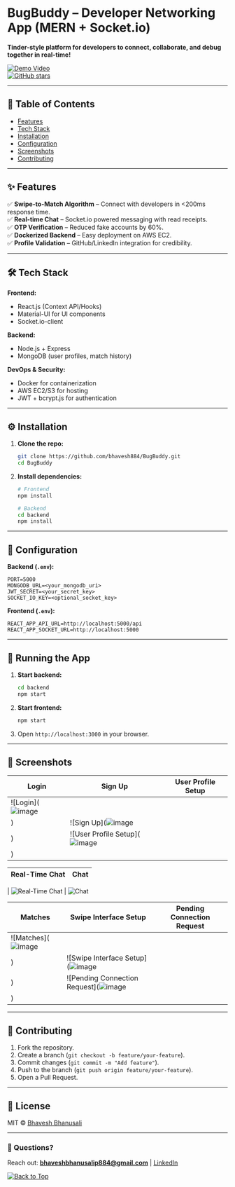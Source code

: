 # **BugBuddy – Developer Networking App (MERN + Socket.io)**  
**Tinder-style platform for developers to connect, collaborate, and debug together in real-time!**  

[![Demo Video](https://img.shields.io/badge/Watch-Demo-red)](https://www.youtube.com/watch?v=6lzhTa7nFrI&ab_channel=bhaveshbhanusali)  
[![GitHub stars](https://img.shields.io/github/stars/bhavesh884/BugBuddy?style=social)](https://github.com/bhavesh884/BugBuddy)  

---

## **📌 Table of Contents**  
- [Features](#-features)  
- [Tech Stack](#-tech-stack)  
- [Installation](#-installation)  
- [Configuration](#-configuration)  
- [Screenshots](#-screenshots)  
- [Contributing](#-contributing)  

---

## **✨ Features**  
✅ **Swipe-to-Match Algorithm** – Connect with developers in <200ms response time.  
✅ **Real-time Chat** – Socket.io powered messaging with read receipts.  
✅ **OTP Verification** – Reduced fake accounts by 60%.  
✅ **Dockerized Backend** – Easy deployment on AWS EC2.  
✅ **Profile Validation** – GitHub/LinkedIn integration for credibility.  

---

## **🛠️ Tech Stack**  
**Frontend:**  
- React.js (Context API/Hooks)  
- Material-UI for UI components  
- Socket.io-client  

**Backend:**  
- Node.js + Express  
- MongoDB (user profiles, match history)  

**DevOps & Security:**  
- Docker for containerization  
- AWS EC2/S3 for hosting  
- JWT + bcrypt.js for authentication  

---

## **⚙️ Installation**  
1. **Clone the repo:**  
   ```bash
   git clone https://github.com/bhavesh884/BugBuddy.git
   cd BugBuddy
   ```

2. **Install dependencies:**  
   ```bash
   # Frontend
   npm install
   
   # Backend
   cd backend
   npm install
   ```

---

## **🔧 Configuration**  
**Backend (`.env`):**  
```env
PORT=5000
MONGODB_URL=<your_mongodb_uri>
JWT_SECRET=<your_secret_key>
SOCKET_IO_KEY=<optional_socket_key>
```  

**Frontend (`.env`):**  
```env
REACT_APP_API_URL=http://localhost:5000/api
REACT_APP_SOCKET_URL=http://localhost:5000
```

---

## **🚀 Running the App**  
1. **Start backend:**  
   ```bash
   cd backend
   npm start
   ```

2. **Start frontend:**  
   ```bash
   npm start
   ```
3. Open `http://localhost:3000` in your browser.  

---

## **📸 Screenshots**  
| **Login** | **Sign Up** | **User Profile Setup** |  
|--------------------|------------------|------------------------|  
| ![Login](![image](https://github.com/user-attachments/assets/de5cccfa-cd4b-4a18-9436-1d56b6dcf5f7)
) | ![Sign Up](![image](https://github.com/user-attachments/assets/86971826-9e19-4de2-acde-b345e9e81808)
) | ![User Profile Setup](![image](https://github.com/user-attachments/assets/234dee35-9a64-4795-9584-96afd42f6fcb)
) |  

| **Real-Time Chat** | **Chat** | 
|----------------------|----------------|

| ![Real-Time Chat](![image](https://github.com/user-attachments/assets/1764b70e-81b9-4493-b35d-0a90388b3528)
) | ![Chat](![image](https://github.com/user-attachments/assets/940450ba-c637-4220-9758-6638a9ba2f76)
) 

| **Matches** | **Swipe Interface Setup** | **Pending Connection Request** |  
|----------------------|----------------|----------------------|  
| ![Matches](![image](https://github.com/user-attachments/assets/78117253-cbd2-4938-9d35-94f7d5a8ab0d)
) | ![Swipe Interface Setup](![image](https://github.com/user-attachments/assets/8187428a-0fc0-435d-b1e4-4d249010623b)
) | ![Pending Connection Request](![image](https://github.com/user-attachments/assets/f96621fb-6dd6-4698-9d21-0e6ff4c1566c)
) |  


---

## **🤝 Contributing**  
1. Fork the repository.  
2. Create a branch (`git checkout -b feature/your-feature`).  
3. Commit changes (`git commit -m "Add feature"`).  
4. Push to the branch (`git push origin feature/your-feature`).  
5. Open a Pull Request.  

---

## **📜 License**  
MIT © [Bhavesh Bhanusali](https://github.com/bhavesh884)  

---

### **💬 Questions?**  
Reach out: **bhaveshbhanusalip884@gmail.com** | [LinkedIn](https://www.linkedin.com/in/bhavesh-bhanusali/)  

[![Back to Top](https://img.shields.io/badge/Back_to_Top-%E2%86%91-blue)](#bugbuddy--developer-networking-app-mern--socketio)  
